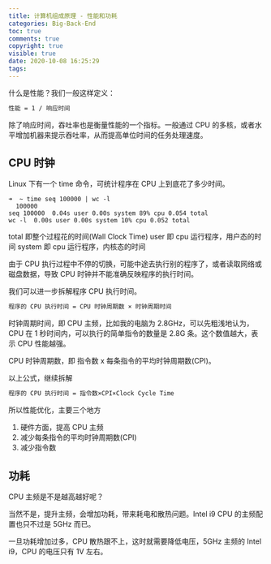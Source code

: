```yaml
---
title: 计算机组成原理 - 性能和功耗
categories: Big-Back-End
toc: true
comments: true
copyright: true
visible: true
date: 2020-10-08 16:25:29
tags:
---
```


什么是性能？我们一般这样定义：

```txt
性能 = 1 / 响应时间
```

除了响应时间，吞吐率也是衡量性能的一个指标。一般通过 CPU 的多核，或者水平增加机器来提示吞吐率，从而提高单位时间的任务处理速度。

<!--more-->


## CPU 时钟

Linux 下有一个 time 命令，可统计程序在 CPU 上到底花了多少时间。

```shell
➜  ~ time seq 100000 | wc -l
  100000
seq 100000  0.04s user 0.00s system 89% cpu 0.054 total
wc -l  0.00s user 0.00s system 10% cpu 0.052 total
```
total 即整个过程花的时间(Wall Clock Time)
user 即 cpu 运行程序，用户态的时间
system 即 cpu 运行程序，内核态的时间

由于 CPU 执行过程中不停的切换，可能中途去执行别的程序了，或者读取网络或磁盘数据，导致 CPU 时钟并不能准确反映程序的执行时间。

我们可以进一步拆解程序 CPU 执行时间。
```txt
程序的 CPU 执行时间 = CPU 时钟周期数 × 时钟周期时间
```
时钟周期时间，即 CPU 主频，比如我的电脑为 2.8GHz，可以先粗浅地认为，CPU 在 1 秒时间内，可以执行的简单指令的数量是 2.8G 条。这个数值越大，表示 CPU 性能越强。

CPU 时钟周期数，即 指令数 x 每条指令的平均时钟周期数(CPI)。

以上公式，继续拆解
```txt
程序的 CPU 执行时间 = 指令数×CPI×Clock Cycle Time
```

所以性能优化，主要三个地方

1. 硬件方面，提高 CPU 主频
2. 减少每条指令的平均时钟周期数(CPI)
3. 减少指令数


## 功耗

CPU 主频是不是越高越好呢？

当然不是，提升主频，会增加功耗，带来耗电和散热问题。Intel i9 CPU 的主频配置也只不过是 5GHz 而已。

一旦功耗增加过多，CPU 散热跟不上，这时就需要降低电压，5GHz 主频的 Intel i9，CPU 的电压只有 1V 左右。




